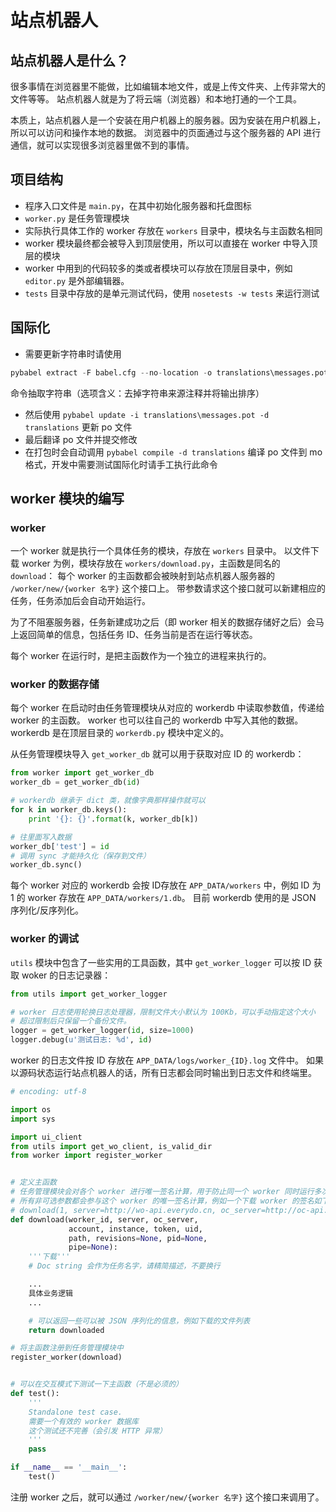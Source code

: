 # 站点机器人 #

## 站点机器人是什么？ ##

很多事情在浏览器里不能做，比如编辑本地文件，或是上传文件夹、上传非常大的文件等等。
站点机器人就是为了将云端（浏览器）和本地打通的一个工具。

本质上，站点机器人是一个安装在用户机器上的服务器。因为安装在用户机器上，所以可以访问和操作本地的数据。
浏览器中的页面通过与这个服务器的 API 进行通信，就可以实现很多浏览器里做不到的事情。

## 项目结构 ##

* 程序入口文件是 `main.py`，在其中初始化服务器和托盘图标
* `worker.py` 是任务管理模块
* 实际执行具体工作的 worker 存放在 `workers` 目录中，模块名与主函数名相同
* worker 模块最终都会被导入到顶层使用，所以可以直接在 worker 中导入顶层的模块
* worker 中用到的代码较多的类或者模块可以存放在顶层目录中，例如 `editor.py` 是外部编辑器。
* `tests` 目录中存放的是单元测试代码，使用 `nosetests -w tests` 来运行测试

## 国际化 ##

* 需要更新字符串时请使用
```python
pybabel extract -F babel.cfg --no-location -o translations\messages.pot --sort-output --omit-header .
```
命令抽取字符串（选项含义：去掉字符串来源注释并将输出排序）
* 然后使用 `pybabel update -i translations\messages.pot -d translations` 更新 po 文件
* 最后翻译 po 文件并提交修改
* 在打包时会自动调用 `pybabel compile -d translations` 编译 po 文件到 mo 格式，开发中需要测试国际化时请手工执行此命令

## worker 模块的编写 ##

### worker ###

一个 worker 就是执行一个具体任务的模块，存放在 `workers` 目录中。
以文件下载 worker 为例，模块存放在 `workers/download.py`，主函数是同名的 `download`：
每个 worker 的主函数都会被映射到站点机器人服务器的 `/worker/new/{worker 名字}` 这个接口上。
带参数请求这个接口就可以新建相应的任务，任务添加后会自动开始运行。

为了不阻塞服务器，任务新建成功之后（即 worker 相关的数据存储好之后）会马上返回简单的信息，包括任务 ID、任务当前是否在运行等状态。

每个 worker 在运行时，是把主函数作为一个独立的进程来执行的。

### worker 的数据存储 ###

每个 worker 在启动时由任务管理模块从对应的 workerdb 中读取参数值，传递给 worker 的主函数。
worker 也可以往自己的 workerdb 中写入其他的数据。workerdb 是在顶层目录的 `workerdb.py` 模块中定义的。

从任务管理模块导入 `get_worker_db` 就可以用于获取对应 ID 的 workerdb：

```python
from worker import get_worker_db
worker_db = get_worker_db(id)

# workerdb 继承于 dict 类，就像字典那样操作就可以
for k in worker_db.keys():
    print '{}: {}'.format(k, worker_db[k])

# 往里面写入数据
worker_db['test'] = id
# 调用 sync 才能持久化（保存到文件）
worker_db.sync()
```

每个 worker 对应的 workerdb 会按 ID存放在 `APP_DATA/workers` 中，例如 ID 为 1 的 worker 存放在 `APP_DATA/workers/1.db`。
目前 workerdb 使用的是 JSON 序列化/反序列化。

### worker 的调试 ###

`utils` 模块中包含了一些实用的工具函数，其中 `get_worker_logger` 可以按 ID 获取 woker 的日志记录器：

```python
from utils import get_worker_logger

# worker 日志使用轮换日志处理器，限制文件大小默认为 100Kb，可以手动指定这个大小
# 超过限制后只保留一个备份文件。
logger = get_worker_logger(id, size=1000)
logger.debug(u'测试日志: %d', id)
```

worker 的日志文件按 ID 存放在 `APP_DATA/logs/worker_{ID}.log` 文件中。
如果以源码状态运行站点机器人的话，所有日志都会同时输出到日志文件和终端里。


```python
# encoding: utf-8

import os
import sys

import ui_client
from utils import get_wo_client, is_valid_dir
from worker import register_worker


# 定义主函数
# 任务管理模块会对各个 worker 进行唯一签名计算，用于防止同一个 worker 同时运行多次
# 所有非可选参数都会参与这个 worker 的唯一签名计算，例如一个下载 worker 的签名如下
# download(1, server=http://wo-api.everydo.cn, oc_server=http://oc-api.everydo.cn, account=zopen, instance=default, token=3e2954f2a1df19b00000000000000000, uid=[u'789596436'], path=[u'D:\\\u65b0\u5efa\u6587\u4ef6\u5939'])
def download(worker_id, server, oc_server,
             account, instance, token, uid,
             path, revisions=None, pid=None,
             pipe=None):
    '''下载'''
    # Doc string 会作为任务名字，请精简描述，不要换行

    ...
    具体业务逻辑
    ...

    # 可以返回一些可以被 JSON 序列化的信息，例如下载的文件列表
    return downloaded

# 将主函数注册到任务管理模块中
register_worker(download)


# 可以在交互模式下测试一下主函数（不是必须的）
def test():
    '''
    Standalone test case.
    需要一个有效的 worker 数据库
    这个测试还不完善（会引发 HTTP 异常）
    '''
    pass

if __name__ == '__main__':
    test()

```


注册 worker 之后，就可以通过 `/worker/new/{worker 名字}` 这个接口来调用了。
